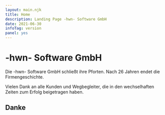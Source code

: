 ```yaml
---
layout: main.njk
title: Home
description: Landing Page -hwn- Software GmbH
date: 2021-06-30
infoTag: version
panel: yes
---
```


# -hwn- Software GmbH

Die -hwn- Software GmbH schließt ihre Pforten.
Nach 26 Jahren endet die Firmengeschichte.

Vielen Dank an alle Kunden und Wegbegleiter, 
die in den wechselhaften Zeiten zum Erfolg beigetragen haben.

## Danke
